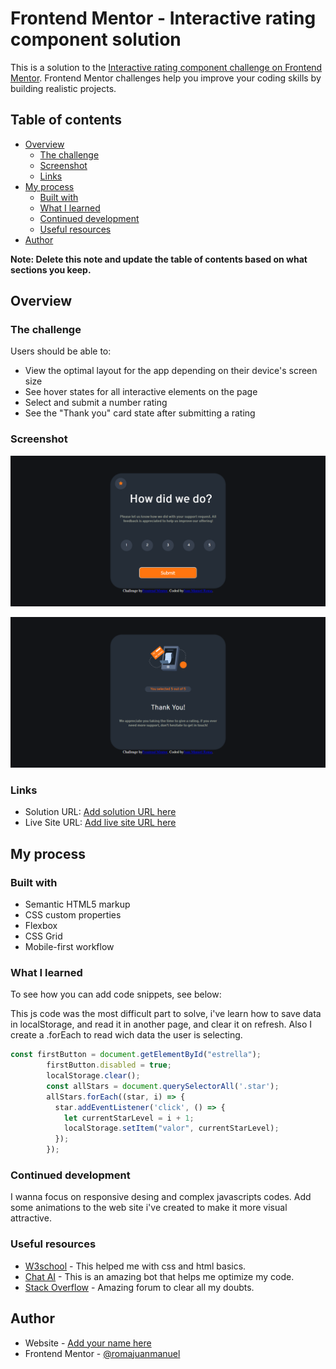 # Frontend Mentor - Interactive rating component solution

This is a solution to the [Interactive rating component challenge on Frontend Mentor](https://www.frontendmentor.io/challenges/interactive-rating-component-koxpeBUmI). Frontend Mentor challenges help you improve your coding skills by building realistic projects. 

## Table of contents

- [Overview](#overview)
  - [The challenge](#the-challenge)
  - [Screenshot](#screenshot)
  - [Links](#links)
- [My process](#my-process)
  - [Built with](#built-with)
  - [What I learned](#what-i-learned)
  - [Continued development](#continued-development)
  - [Useful resources](#useful-resources)
- [Author](#author)

**Note: Delete this note and update the table of contents based on what sections you keep.**

## Overview

### The challenge

Users should be able to:

- View the optimal layout for the app depending on their device's screen size
- See hover states for all interactive elements on the page
- Select and submit a number rating
- See the "Thank you" card state after submitting a rating

### Screenshot

![scr01](./images/Screenshot01.png "Main")

![scr02](./images/Screenshot02.png "Submit")


### Links

- Solution URL: [Add solution URL here](https://your-solution-url.com)
- Live Site URL: [Add live site URL here](https://your-live-site-url.com)

## My process

### Built with

- Semantic HTML5 markup
- CSS custom properties
- Flexbox
- CSS Grid
- Mobile-first workflow

### What I learned

To see how you can add code snippets, see below:

This js code was the most difficult part to solve, i've learn how to save data in localStorage, and read it in another page, and clear it on refresh.
Also I create a .forEach to read wich data the user is selecting.

```js
const firstButton = document.getElementById("estrella");
        firstButton.disabled = true;
        localStorage.clear();
        const allStars = document.querySelectorAll('.star');
        allStars.forEach((star, i) => {
          star.addEventListener('click', () => {
            let currentStarLevel = i + 1;
            localStorage.setItem("valor", currentStarLevel);
          });
        });
```

### Continued development

I wanna focus on responsive desing and complex javascripts codes. Add some animations to the web site i've created to make it more visual attractive.

### Useful resources

- [W3school](https://www.w3schools.com/) - This helped me with css and html basics.
- [Chat AI](https://chat.openai.com/) - This is an amazing bot that helps me optimize my code.
- [Stack Overflow](https://stackoverflow.com/) - Amazing forum to clear all my doubts.

## Author

- Website - [Add your name here](https://www.your-site.com)
- Frontend Mentor - [@romajuanmanuel](https://www.frontendmentor.io/profile/romajuanmanuel)

